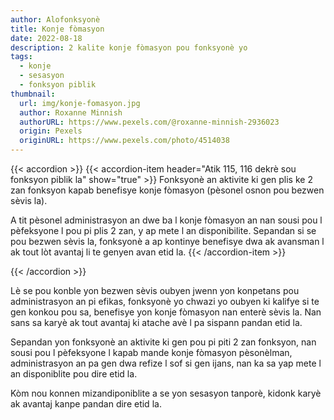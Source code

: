 ```yaml
---
author: Alofonksyonè
title: Konje fòmasyon
date: 2022-08-18
description: 2 kalite konje fòmasyon pou fonksyonè yo
tags:
  - konje 
  - sesasyon  
  - fonksyon piblik
thumbnail:
  url: img/konje-fomasyon.jpg
  author: Roxanne Minnish
  authorURL: https://www.pexels.com/@roxanne-minnish-2936023
  origin: Pexels
  originURL: https://www.pexels.com/photo/4514038
---
```


{{< accordion >}}
  {{< accordion-item header="Atik 115, 116 dekrè sou fonksyon piblik la" show="true" >}}
  Fonksyonè an aktivite ki gen plis ke 2 zan fonksyon kapab benefisye konje fòmasyon (pèsonel osnon pou bezwen sèvis la). 
  
  A tit pèsonel administrasyon an dwe ba l konje fòmasyon an nan sousi pou l pèfeksyone l pou pi plis 2 zan, y ap mete l an disponibilite. Sepandan si se pou bezwen sèvis la, fonksyonè a ap kontinye benefisye dwa ak avansman l ak tout lòt avantaj li te genyen avan etid la.
  {{< /accordion-item >}}
  <!-- {{< accordion-item header="Accordion Item #3" >}}
    This is the third item's accordion body.
  {{< /accordion-item >}} -->
{{< /accordion >}}

Lè se pou konble yon bezwen sèvis oubyen jwenn yon konpetans pou administrasyon an pi efikas, fonksyonè yo chwazi yo oubyen ki kalifye si te gen konkou pou sa, benefisye yon konje fòmasyon nan enterè sèvis la. Nan sans sa karyè ak tout avantaj ki atache avè l pa sispann pandan etid la.

Sepandan yon fonksyonè an aktivite ki gen pou pi piti 2 zan fonksyon, nan sousi pou l pèfeksyone l kapab mande konje fòmasyon pèsonèlman, administrasyon an pa gen dwa refize l sof si gen ijans, nan ka sa yap mete l an disponiblite pou dire etid la. 
 
Kòm nou konnen mizandiponiblite a se yon sesasyon tanporè, kidonk karyè ak avantaj kanpe pandan dire etid la. 